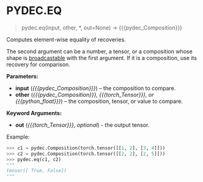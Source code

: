 # PYDEC.EQ
> pydec.eq(input, other, *, out=None) →  {{{pydec_Composition}}}

Computes element-wise equality of recoveries.

The second argument can be a number, a tensor, or a composition whose shape is [broadcastable](https://pytorch.org/docs/stable/notes/broadcasting.html#broadcasting-semantics) with the first argument. If it is a composition, use its recovery for comparison.


**Parameters:**

* **input** (*{{{pydec_Composition}}}*) – the composition to compare.
* **other** (*{{{pydec_Composition}}}, {{{torch_Tensor}}}, or {{{python_float}}}*) – the composition, tensor, or value to compare.

**Keyword Arguments:**
* **out** (*{{{torch_Tensor}}}, optional*) - the output tensor.


Example:
```python
>>> c1 = pydec.Composition(torch.tensor([[1, 2], [3, 4]]))
>>> c2 = pydec.Composition(torch.tensor([[2, 2], [2, 5]]))
>>> pydec.eq(c1, c2)
"""
tensor([ True, False])
"""
```